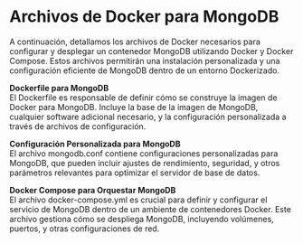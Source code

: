 # Archivos de Docker para MongoDB  

A continuación, detallamos los archivos de Docker necesarios para configurar y desplegar un contenedor MongoDB utilizando Docker y Docker Compose. Estos archivos permitirán una instalación personalizada y una configuración eficiente de MongoDB dentro de un entorno Dockerizado.  

**Dockerfile para MongoDB**  
El Dockerfile es responsable de definir cómo se construye la imagen de Docker para MongoDB. Incluye la base de la imagen de MongoDB, cualquier software adicional necesario, y la configuración personalizada a través de archivos de configuración.  
  
**Configuración Personalizada para MongoDB**  
El archivo mongodb.conf contiene configuraciones personalizadas para MongoDB, que pueden incluir ajustes de rendimiento, seguridad, y otros parámetros relevantes para optimizar el servidor de base de datos.  
  
**Docker Compose para Orquestar MongoDB**  
El archivo docker-compose.yml es crucial para definir y configurar el servicio de MongoDB dentro de un ambiente de contenedores Docker. Este archivo gestiona cómo se despliega MongoDB, incluyendo volúmenes, puertos, y otras configuraciones de red.  
